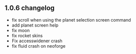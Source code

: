 ## 1.0.6 changelog

- fix scroll when using the planet selection screen command
- add planet screen help
- fix moon
- fix rocket skins
- Fix accesswidener crash
- fix fluid crash on neoforge